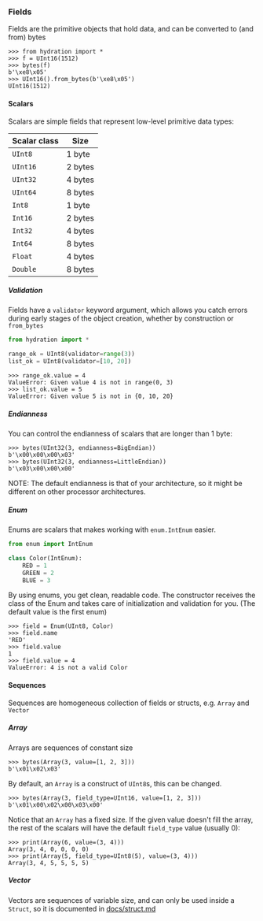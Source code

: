 ### Fields
Fields are the primitive objects that hold data, 
and can be converted to (and from) bytes
```pycon
>>> from hydration import *
>>> f = UInt16(1512)
>>> bytes(f)
b'\xe8\x05'
>>> UInt16().from_bytes(b'\xe8\x05')
UInt16(1512)
```

#### Scalars
Scalars are simple fields that represent low-level primitive data types:

| Scalar class | Size     |
| ------------ | -------- |
| `UInt8`      | 1 byte   |
| `UInt16`     | 2 bytes  |
| `UInt32`     | 4 bytes  |
| `UInt64`     | 8 bytes  |
| `Int8`       | 1 byte   |
| `Int16`      | 2 bytes  |
| `Int32`      | 4 bytes  |
| `Int64`      | 8 bytes  |
| `Float`      | 4 bytes  |
| `Double`     | 8 bytes  |

##### Validation
Fields have a `validator` keyword argument, which allows you catch errors during early
stages of the object creation, whether by construction or `from_bytes`
```python
from hydration import *

range_ok = UInt8(validator=range(3))
list_ok = UInt8(validator=[10, 20])
```

```pycon
>>> range_ok.value = 4
ValueError: Given value 4 is not in range(0, 3)
>>> list_ok.value = 5
ValueError: Given value 5 is not in {0, 10, 20}
```

##### Endianness
You can control the endianness of scalars that are longer than 1 byte:
```pycon
>>> bytes(UInt32(3, endianness=BigEndian))
b'\x00\x00\x00\x03'
>>> bytes(UInt32(3, endianness=LittleEndian))
b'\x03\x00\x00\x00'
```
NOTE: The default endianness is that of your architecture, so it might be different on other processor architectures.


##### Enum
Enums are scalars that makes working with `enum.IntEnum` easier.
```python
from enum import IntEnum

class Color(IntEnum):
    RED = 1
    GREEN = 2
    BLUE = 3
```
By using enums, you get clean, readable code. The constructor receives the class of the Enum
and takes care of initialization and validation for you. (The default value is the first enum)
```pycon
>>> field = Enum(UInt8, Color)
>>> field.name
'RED'
>>> field.value
1
>>> field.value = 4
ValueError: 4 is not a valid Color
```

#### Sequences
Sequences are homogeneous collection of fields or structs, e.g. `Array` and `Vector`

##### Array
Arrays are sequences of constant size
```pycon
>>> bytes(Array(3, value=[1, 2, 3]))
b'\x01\x02\x03'
```
By default, an `Array` is a construct of `UInt8`s, this can be changed.
```pycon
>>> bytes(Array(3, field_type=UInt16, value=[1, 2, 3]))
b'\x01\x00\x02\x00\x03\x00'
```
Notice that an `Array` has a fixed size. If the given value doesn't fill the array,
the rest of the scalars will have the default `field_type` value (usually 0):
```pycon
>>> print(Array(6, value=(3, 4)))
Array(3, 4, 0, 0, 0, 0)
>>> print(Array(5, field_type=UInt8(5), value=(3, 4)))
Array(3, 4, 5, 5, 5, 5)
```
##### Vector
Vectors are sequences of variable size, and can only be used inside a `Struct`,
so it is documented in [docs/struct.md](https://github.com/shustinm/hydration/blob/master/docs/structs.md#vectors)